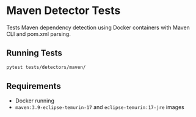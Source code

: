 # Maven Detector Tests

Tests Maven dependency detection using Docker containers with Maven CLI and pom.xml parsing.

## Running Tests

```bash
pytest tests/detectors/maven/
```

## Requirements

- Docker running
- `maven:3.9-eclipse-temurin-17` and `eclipse-temurin:17-jre` images
